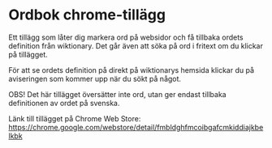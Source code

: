 # Ordbok chrome-tillägg

Ett tillägg som låter dig markera ord på websidor och få tillbaka ordets definition från wiktionary. Det går även att söka på ord i fritext om du klickar på tillägget.

För att se ordets definition på direkt på wiktionarys hemsida klickar du på aviseringen som kommer upp när du sökt på något.

OBS! Det här tillägget översätter inte ord, utan ger endast tillbaka definitionen av ordet på svenska.

Länk till tillägget på Chrome Web Store: https://chrome.google.com/webstore/detail/fmbldghfmcoibgafcmkiddiajkbelkbk
